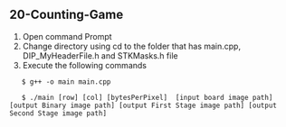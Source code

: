 ## 20-Counting-Game

1. Open command Prompt
2. Change directory using cd to the folder that has main.cpp, DIP_MyHeaderFile.h and STKMasks.h file
3. Execute the following commands

```
   $ g++ -o main main.cpp 
   
   $ ./main [row] [col] [bytesPerPixel]  [input board image path] [output Binary image path] [output First Stage image path] [output Second Stage image path]
```